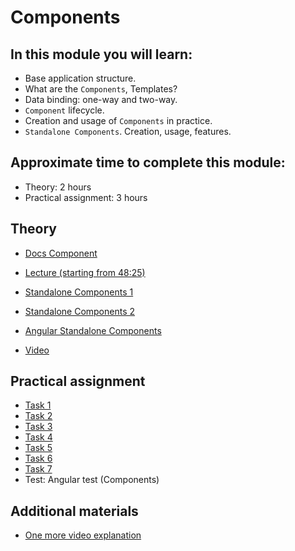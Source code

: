 # Components

## In this module you will learn:

- Base application structure.
- What are the `Components`, Templates?
- Data binding: one-way and two-way.
- `Component` lifecycle.
- Creation and usage of `Components` in practice.
- `Standalone Components`. Creation, usage, features.

## Approximate time to complete this module:

- Theory: 2 hours
- Practical assignment: 3 hours

## Theory

- [Docs Component](https://angular.dev/guide/components)

- [Lecture (starting from 48:25)](https://youtu.be/8lt8Mvxyo5E?t=2905)
- [Standalone Components 1](https://www.youtube.com/watch?v=x5PZwb4XurU)
- [Standalone Components 2](https://www.youtube.com/watch?v=NYqjdqBySmY)
- [Angular Standalone Components](https://www.youtube.com/watch?v=v1omt9uVpXk)
- [Video](https://www.youtube.com/watch?v=R0nRX8jD2D0&list=PL1w1q3fL4pmj9k1FrJ3Pe91EPub2_h4jF&index=4)

## Practical assignment

- [Task 1](https://angular.dev/tutorials/learn-angular/1-components-in-angular)
- [Task 2](https://angular.dev/tutorials/learn-angular/2-updating-the-component-class)
- [Task 3](https://angular.dev/tutorials/learn-angular/3-composing-components)
- [Task 4](https://angular.dev/tutorials/learn-angular/6-property-binding)
- [Task 5](https://angular.dev/tutorials/learn-angular/7-event-handling)
- [Task 6](https://angular.dev/tutorials/learn-angular/8-input)
- [Task 7](https://angular.dev/tutorials/learn-angular/9-output)
- Test: Angular test (Components)

## Additional materials

- [One more video explanation](https://www.youtube.com/watch?v=23o0evRtrFI)
